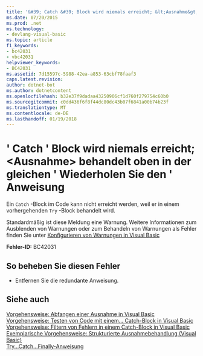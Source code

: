 ```yaml
---
title: '&#39; Catch &#39; Block wird niemals erreicht; &lt;Ausnahme&gt; behandelt oben in der gleichen &#39; Wiederholen Sie den &#39; Anweisung'
ms.date: 07/20/2015
ms.prod: .net
ms.technology:
- devlang-visual-basic
ms.topic: article
f1_keywords:
- bc42031
- vbc42031
helpviewer_keywords:
- BC42031
ms.assetid: 7d15597c-5988-42ea-a853-63cbf78faaf3
caps.latest.revision: 
author: dotnet-bot
ms.author: dotnetcontent
ms.openlocfilehash: b32e37f9dadaa43250906cf1d760f279754c60b0
ms.sourcegitcommit: c0dd436f6f8f44dc80dc43b07f6841a00b74b23f
ms.translationtype: MT
ms.contentlocale: de-DE
ms.lasthandoff: 01/19/2018
---
```

# <a name="39catch39-block-never-reached-ltexceptiongt-handled-above-in-the-same-39try39-statement"></a>&#39; Catch &#39; Block wird niemals erreicht; &lt;Ausnahme&gt; behandelt oben in der gleichen &#39; Wiederholen Sie den &#39; Anweisung
Ein `Catch` -Block im Code kann nicht erreicht werden, weil er in einem vorhergehenden `Try` -Block behandelt wird.  
  
 Standardmäßig ist diese Meldung eine Warnung. Weitere Informationen zum Ausblenden von Warnungen oder zum Behandeln von Warnungen als Fehler finden Sie unter [Konfigurieren von Warnungen in Visual Basic](/visualstudio/ide/configuring-warnings-in-visual-basic)  
  
 **Fehler-ID:** BC42031  
  
## <a name="to-correct-this-error"></a>So beheben Sie diesen Fehler  
  
-   Entfernen Sie die redundante Anweisung.  
  
## <a name="see-also"></a>Siehe auch  
 [Vorgehensweise: Abfangen einer Ausnahme in Visual Basic](http://msdn.microsoft.com/library/f3063c89-d2bf-49b1-91b5-b87edfb18b95)  
 [Vorgehensweise: Testen von Code mit einem... Catch-Block in Visual Basic](http://msdn.microsoft.com/library/8368e205-ed73-4185-a247-af84fb4fafa9)  
 [Vorgehensweise: Filtern von Fehlern in einem Catch-Block in Visual Basic](http://msdn.microsoft.com/library/85964d0a-56e7-4301-a96e-5eaea23b7b9b)  
 [Exemplarische Vorgehensweise: Strukturierte Ausnahmebehandlung (Visual Basic)](http://msdn.microsoft.com/library/440da655-4b32-490b-8b16-bfe46f41fa76)  
 [Try...Catch...Finally-Anweisung](../../visual-basic/language-reference/statements/try-catch-finally-statement.md)
